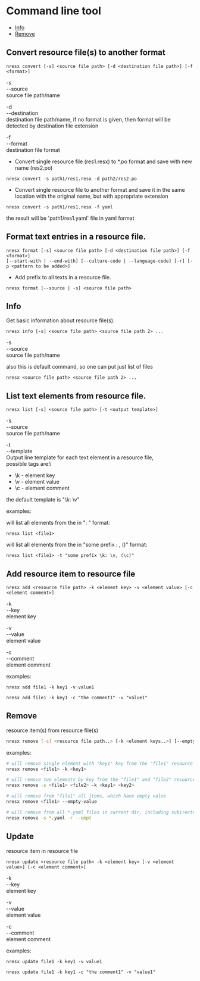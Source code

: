Command line tool
================

- [Info](#info)
- [Remove](#remove)

## Convert resource file(s) to another format

```
nresx convert [-s] <source file path> [-d <destination file path>] [-f <format>]
```

-s\
--source\
source file path/name

-d\
--destination\
destination file path/name, if no format is given, then format will be detected by destination file extension

-f\
--format\
destination file format


- Convert single resource file (res1.resx) to *.po format and save with new name (res2.po)

```nresx convert -s path1/res1.resx -d path2/res2.po```

- Convert single resource file to another format and save it in the same location with the original name, but with appropriate extension

```
nresx convert -s path1/res1.resx -f yaml
```
the result will be 'path1/res1.yaml' file in yaml format


## Format text entries in a resource file.

```
nresx format [-s] <source file path> [-d <destination file path>] [-f <format>]  
[--start-with | --end-with] [--culture-code | --language-code] [-r] [-p <pattern to be added>]
```

- Add prefix to all texts in a resource file.

```
nresx format [--source | -s] <source file path>
```

## Info
Get basic information about resource file(s).

```
nresx info [-s] <source file path> <source file path 2> ... 
```
-s\
--source\
source file path/name

also this is default command, so one can put just list of files

```
nresx <source file path> <source file path 2> ... 
```


## List text elements from resource file.

```
nresx list [-s] <source file path> [-t <output template>]
```
-s\
--source\
source file path/name


-t\
--template\
Output line template for each text element in a resource file,\
possible tags are:\
- \k - element key
- \v - element value
- \c - element comment

the default template is "\k: \v"


examples: 

will list all elements from the <file1> in "<key>: <value>" format:

```
nresx list <file1>
```

will list all elements from the <file1> in "some prefix <key>: <value>, (<comment>)" format:

```
nresx list <file1> -t "some prefix \k: \v, (\c)"
```


## Add resource item to resource file

```
nresx add <resource file path> -k <element key> -v <element value> [-c <element comment>]
```

-k\
--key\
element key

-v\
--value\
element value

-c\
--comment\
element comment

examples: 

```nresx add file1 -k key1 -v value1```

```nresx add file1 -k key1 -c "the comment1" -v "value1"```

## Remove
resource item(s) from resource file(s)

```bash
nresx remove [-s] <resource file path..> [-k <element keys..>] [--empty | --empty-key | --empty-value] [--dry-run]
```

examples: 

```sh
# will remove single element with "key1" key from the "file1" resource file
nresx remove <file1> -k <key1>

# will remove two elements by key from the "file1" and "file2" resource file
nresx remove -s <file1> <file2> -k <key1> <key2>

# will remove from "file1" all items, which have empty value
nresx remove <file1> --empty-value

# will remove from all *.yaml files in current dir, including subirectories all items, which have empty key or value
nresx remove -s *.yaml -r --empt
```


## Update
resource item in resource file

```
nresx update <resource file path> -k <element key> [-v <element value>] [-c <element comment>]
```

-k\
--key\
element key

-v\
--value\
element value

-c\
--comment\
element comment

examples: 

```nresx update file1 -k key1 -v value1```

```nresx update file1 -k key1 -c "the comment1" -v "value1"```
